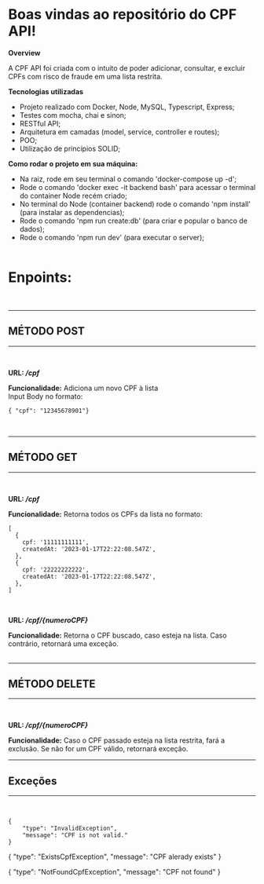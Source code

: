 # Boas vindas ao repositório do CPF API!



**Overview**

A CPF API foi criada com o intuito de poder adicionar, consultar, e excluir CPFs com risco de fraude em uma lista restrita.

**Tecnologias utilizadas**

- Projeto realizado com Docker, Node, MySQL, Typescript, Express;
- Testes com mocha, chai e sinon;
- RESTful API;
- Arquitetura em camadas (model, service, controller e routes);
- POO;
- Utilização de princípios SOLID;

**Como rodar o projeto em sua máquina:**

 - Na raiz, rode em seu terminal o comando 'docker-compose up -d';
 - Rode o comando 'docker exec -it backend bash' para acessar o terminal do container Node recém criado;
 - No terminal do Node (container backend) rode o comando 'npm install' (para instalar as dependencias);
 - Rode o comando 'npm run create:db' (para criar e popular o banco de dados);
 - Rode o comando 'npm run dev' (para executar o server);
<br><br> 
# Enpoints:
<br> 

-----
## MÉTODO POST
-----
<br> 

  **URL: _/cpf_**

  **Funcionalidade:** Adiciona um novo CPF à lista <br>
  Input Body no formato:
  ````
  { "cpf": "12345678901"}
  ````
<br>

-----
## MÉTODO GET
-----
<br> 

  **URL: _/cpf_**

  **Funcionalidade:** Retorna todos os CPFs da lista no formato:<br>
  ```
  [
    {
      cpf: '11111111111',
      createdAt: '2023-01-17T22:22:08.547Z',
    },
    {
      cpf: '22222222222',
      createdAt: '2023-01-17T22:22:08.547Z',
    },
  ]
  ```
  <br>
  
  **URL: _/cpf/{numeroCPF}_**

  **Funcionalidade:** Retorna o CPF buscado, caso esteja na lista. Caso contrário, retornará uma exceção.
  <br><br> 

-----
## MÉTODO DELETE
-----
<br> 

  **URL: _/cpf/{numeroCPF}_**

  **Funcionalidade:** Caso o CPF passado esteja na lista restrita, fará a exclusão. Se não for um CPF válido, retornará exceção.

-----
## Exceções
-----
<br>

````
{
	"type": "InvalidException",
	"message": "CPF is not valid."
}
````

{
	"type": "ExistsCpfException",
	"message": "CPF alerady exists"
}

{
	"type": "NotFoundCpfException",
	"message": "CPF not found"
}
